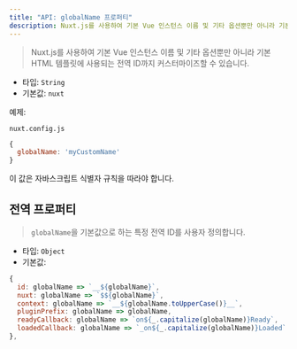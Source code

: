 ```yaml
---
title: "API: globalName 프로퍼티"
description: Nuxt.js를 사용하여 기본 Vue 인스턴스 이름 및 기타 옵션뿐만 아니라 기본 HTML 템플릿에 사용되는 전역 ID까지 커스터마이즈할 수 있습니다.
---
```


> Nuxt.js를 사용하여 기본 Vue 인스턴스 이름 및 기타 옵션뿐만 아니라 기본 HTML 템플릿에 사용되는 전역 ID까지 커스터마이즈할 수 있습니다.

- 타입: `String`
- 기본값: `nuxt`

예제:

`nuxt.config.js`

```js
{
  globalName: 'myCustomName'
}
```

이 값은 자바스크립트 식별자 규칙을 따라야 합니다.

## 전역 프로퍼티

> `globalName`을 기본값으로 하는 특정 전역 ID를 사용자 정의합니다.

- 타입: `Object`
- 기본값:

```js
{
  id: globalName => `__${globalName}`,
  nuxt: globalName => `$${globalName}`,
  context: globalName => `__${globalName.toUpperCase()}__`,
  pluginPrefix: globalName => globalName,
  readyCallback: globalName => `on${_.capitalize(globalName)}Ready`,
  loadedCallback: globalName => `_on${_.capitalize(globalName)}Loaded`
},
```

